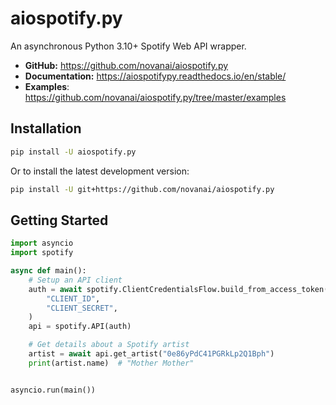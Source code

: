 # aiospotify.py

An asynchronous Python 3.10+ Spotify Web API wrapper.

* **GitHub:** <https://github.com/novanai/aiospotify.py>
* **Documentation:** <https://aiospotifypy.readthedocs.io/en/stable/>
* **Examples**: <https://github.com/novanai/aiospotify.py/tree/master/examples>

## Installation

```bash
pip install -U aiospotify.py
```

Or to install the latest development version:
```bash
pip install -U git+https://github.com/novanai/aiospotify.py
```

## Getting Started

```py
import asyncio
import spotify

async def main():
    # Setup an API client
    auth = await spotify.ClientCredentialsFlow.build_from_access_token(
        "CLIENT_ID",
        "CLIENT_SECRET",
    )
    api = spotify.API(auth)

    # Get details about a Spotify artist
    artist = await api.get_artist("0e86yPdC41PGRkLp2Q1Bph")
    print(artist.name)  # "Mother Mother"


asyncio.run(main())
```
